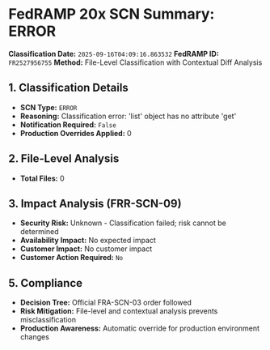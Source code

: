 # FedRAMP 20x SCN Summary: ERROR

**Classification Date:** `2025-09-16T04:09:16.863532`
**FedRAMP ID:** `FR2527956755`
**Method:** File-Level Classification with Contextual Diff Analysis

## 1. Classification Details

- **SCN Type:** `ERROR`
- **Reasoning:** Classification error: 'list' object has no attribute 'get'
- **Notification Required:** `False`
- **Production Overrides Applied:** 0

## 2. File-Level Analysis

- **Total Files:** 0

## 3. Impact Analysis (FRR-SCN-09)

- **Security Risk:** Unknown - Classification failed; risk cannot be determined
- **Availability Impact:** No expected impact
- **Customer Impact:** No customer impact
- **Customer Action Required:** `No`

## 5. Compliance

- **Decision Tree:** Official FRA-SCN-03 order followed
- **Risk Mitigation:** File-level and contextual analysis prevents misclassification
- **Production Awareness:** Automatic override for production environment changes